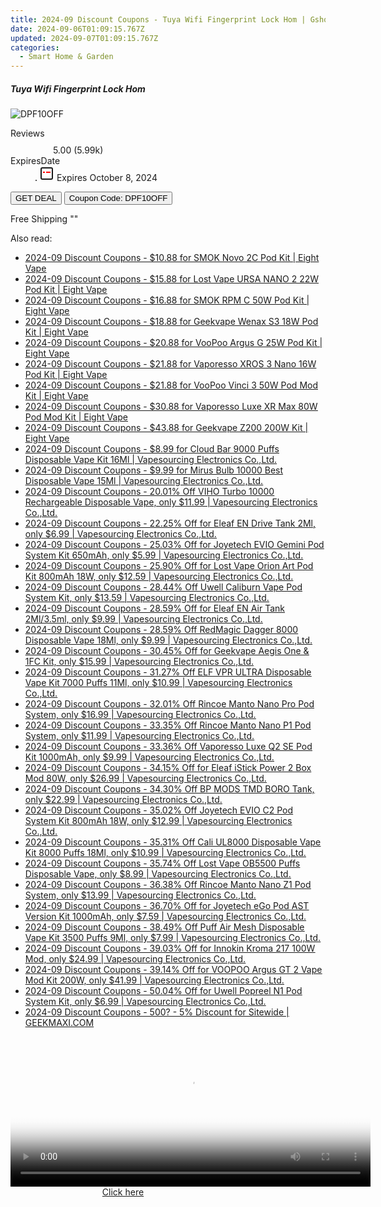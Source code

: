 ```yaml
---
title: 2024-09 Discount Coupons - Tuya Wifi Fingerprint Lock Hom | Gshopper
date: 2024-09-06T01:09:15.767Z
updated: 2024-09-07T01:09:15.767Z
categories:
  - Smart Home & Garden
---
```



<div class="max-w-4xl mx-auto grid grid-cols-1 lg:max-w-5xl lg:gap-x-20 lg:grid-cols-2">
  <div class="relative p-3 col-start-1 row-start-1 flex flex-col-reverse rounded-lg bg-gradient-to-t from-black/75 via-black/0 sm:bg-none sm:row-start-2 sm:p-0 lg:row-start-1">
    <h5 class="mt-1 text-lg font-semibold text-white sm:text-slate-900 md:text-2xl dark:sm:text-white">Tuya Wifi Fingerprint Lock Hom</h5>
  </div>
  
  <div class="col-start-1 col-end-3 row-start-1 grid gap-4 sm:mb-6 sm:grid-cols-4 lg:col-start-2 lg:row-span-6 lg:row-end-6 lg:mb-0 lg:gap-6">
      <img src="&quot;&quot;" onClick="javascript:window.open(decodeURIComponent('%22https%3A%2F%2Fwww.shareasale.com%2Fu.cfm%3Fd%3D1118065%26m%3D97331%26u%3D4338022%22'), '_blank');void(0);" alt="DPF10OFF" class="h-60 w-full rounded-lg object-cover sm:col-span-2 sm:h-52 lg:col-span-full" loading="lazy" />
    
  </div>
  <dl class="row-start-2 mt-4 flex items-center text-xs font-medium sm:row-start-3 sm:mt-1 md:mt-2.5 lg:row-start-2">
    <dt class="sr-only">Reviews</dt>
    <dd class="flex items-center text-indigo-600 dark:text-indigo-400">
      <svg width="24" height="24" fill="none" aria-hidden="true" class="mr-1 stroke-current dark:stroke-indigo-500">
        <path d="m12 5 2 5h5l-4 4 2.103 5L12 16l-5.103 3L9 14l-4-4h5l2-5Z" stroke-width="2" stroke-linecap="round" stroke-linejoin="round" />
      </svg>
      <span>5.00 <span class="font-normal text-slate-400">(5.99k)</span></span>
    </dd>
    <dt class="sr-only">ExpiresDate</dt>
    <dd class="flex items-center">
      <svg width="2" height="2" aria-hidden="true" fill="currentColor" class="mx-3 text-slate-300">
        <circle cx="1" cy="1" r="1" />
      </svg>
      <svg width="24" height="24" viewBox="0 0 24 24" fill="none" stroke="currentColor" stroke-width="2">
        <rect x="3" y="3" width="18" height="18" rx="2" fill="#fff" />
        <path d="M6 10L18 10" stroke="red" stroke-width="2" fill="none" />
        <path d="M10 6L10 18" stroke="#fff" stroke-width="2" fill="none" />
      </svg>
      Expires October 8, 2024    </dd>
  </dl>
  <div class="col-start-1 row-start-3 mt-4 self-center sm:col-start-2 sm:row-span-2 sm:row-start-2 sm:mt-0 lg:col-start-1 lg:row-start-3 lg:row-end-4 lg:mt-6">
    <button type="button" onClick="javascript:window.open(decodeURIComponent('%22https%3A%2F%2Fwww.shareasale.com%2Fu.cfm%3Fd%3D1118065%26m%3D97331%26u%3D4338022%22'), '_blank');void(0);" class="rounded-lg bg-red-600 px-3 py-2 text-sm font-medium leading-6 text-white">GET DEAL</button>
    <button type="button" onClick="javascript:window.open(decodeURIComponent('%22https%3A%2F%2Fwww.shareasale.com%2Fu.cfm%3Fd%3D1118065%26m%3D97331%26u%3D4338022%22'), '_blank');void(0);" class="border-dashed border-2 border-indigo-600 bg-green-100 text-sm leading-6 font-medium py-2 px-3 rounded-lg">Coupon Code: DPF10OFF</button>
  </div>
  <p class="col-start-1 mt-4 text-sm leading-6 sm:col-span-2 lg:col-span-1 lg:row-start-4 lg:mt-6 dark:text-slate-400">
    Free Shipping 
""  </p>
</div>
<span class="atpl-alsoreadstyle">Also read:</span>
<div><ul>
<li><a href="https://coupons.techidaily.com/coupon-1087689-share-59344-sale/"><u>2024-09 Discount Coupons - $10.88 for SMOK Novo 2C Pod Kit | Eight Vape</u></a></li>
<li><a href="https://coupons.techidaily.com/coupon-1088918-share-59344-sale/"><u>2024-09 Discount Coupons - $15.88 for Lost Vape URSA NANO 2 22W Pod Kit | Eight Vape</u></a></li>
<li><a href="https://coupons.techidaily.com/coupon-1087683-share-59344-sale/"><u>2024-09 Discount Coupons - $16.88 for SMOK RPM C 50W Pod Kit | Eight Vape</u></a></li>
<li><a href="https://coupons.techidaily.com/coupon-1086548-share-59344-sale/"><u>2024-09 Discount Coupons - $18.88 for Geekvape Wenax S3 18W Pod Kit | Eight Vape</u></a></li>
<li><a href="https://coupons.techidaily.com/coupon-1087692-share-59344-sale/"><u>2024-09 Discount Coupons - $20.88 for VooPoo Argus G 25W Pod Kit | Eight Vape</u></a></li>
<li><a href="https://coupons.techidaily.com/coupon-1087685-share-59344-sale/"><u>2024-09 Discount Coupons - $21.88 for Vaporesso XROS 3 Nano 16W Pod Kit | Eight Vape</u></a></li>
<li><a href="https://coupons.techidaily.com/coupon-1087694-share-59344-sale/"><u>2024-09 Discount Coupons - $21.88 for VooPoo Vinci 3 50W Pod Mod Kit | Eight Vape</u></a></li>
<li><a href="https://coupons.techidaily.com/coupon-1087682-share-59344-sale/"><u>2024-09 Discount Coupons - $30.88 for Vaporesso Luxe XR Max 80W Pod Mod Kit | Eight Vape</u></a></li>
<li><a href="https://coupons.techidaily.com/coupon-1087690-share-59344-sale/"><u>2024-09 Discount Coupons - $43.88 for Geekvape Z200 200W Kit | Eight Vape</u></a></li>
<li><a href="https://coupons.techidaily.com/coupon-1088662-share-90958-sale/"><u>2024-09 Discount Coupons - $8.99 for Cloud Bar 9000 Puffs Disposable Vape Kit 16Ml | Vapesourcing Electronics Co.,Ltd.</u></a></li>
<li><a href="https://coupons.techidaily.com/coupon-1086978-share-90958-sale/"><u>2024-09 Discount Coupons - $9.99 for Mirus Bulb 10000 Best Disposable Vape 15Ml | Vapesourcing Electronics Co.,Ltd.</u></a></li>
<li><a href="https://coupons.techidaily.com/coupon-1087677-share-90958-sale/"><u>2024-09 Discount Coupons - 20.01% Off VIHO Turbo 10000 Rechargeable Disposable Vape, only $11.99 | Vapesourcing Electronics Co.,Ltd.</u></a></li>
<li><a href="https://coupons.techidaily.com/coupon-1088908-share-90958-sale/"><u>2024-09 Discount Coupons - 22.25% Off for Eleaf EN Drive Tank 2Ml, only $6.99 | Vapesourcing Electronics Co.,Ltd.</u></a></li>
<li><a href="https://coupons.techidaily.com/coupon-1088907-share-90958-sale/"><u>2024-09 Discount Coupons - 25.03% Off for Joyetech EVIO Gemini Pod System Kit 650mAh, only $5.99 | Vapesourcing Electronics Co.,Ltd.</u></a></li>
<li><a href="https://coupons.techidaily.com/coupon-948205-share-90958-sale/"><u>2024-09 Discount Coupons - 25.90% Off for Lost Vape Orion Art Pod Kit 800mAh 18W, only $12.59 | Vapesourcing Electronics Co.,Ltd.</u></a></li>
<li><a href="https://coupons.techidaily.com/coupon-702423-share-90958-sale/"><u>2024-09 Discount Coupons - 28.44% Off Uwell Caliburn Vape Pod System Kit, only $13.59 | Vapesourcing Electronics Co.,Ltd.</u></a></li>
<li><a href="https://coupons.techidaily.com/coupon-1088909-share-90958-sale/"><u>2024-09 Discount Coupons - 28.59% Off for Eleaf EN Air Tank 2Ml/3.5ml, only $9.99 | Vapesourcing Electronics Co.,Ltd.</u></a></li>
<li><a href="https://coupons.techidaily.com/coupon-1087678-share-90958-sale/"><u>2024-09 Discount Coupons - 28.59% Off RedMagic Dagger 8000 Disposable Vape 18Ml, only $9.99 | Vapesourcing Electronics Co.,Ltd.</u></a></li>
<li><a href="https://coupons.techidaily.com/coupon-864033-share-90958-sale/"><u>2024-09 Discount Coupons - 30.45% Off for Geekvape Aegis One & 1FC Kit, only $15.99 | Vapesourcing Electronics Co.,Ltd.</u></a></li>
<li><a href="https://coupons.techidaily.com/coupon-1087456-share-90958-sale/"><u>2024-09 Discount Coupons - 31.27% Off ELF VPR ULTRA Disposable Vape Kit 7000 Puffs 11Ml, only $10.99 | Vapesourcing Electronics Co.,Ltd.</u></a></li>
<li><a href="https://coupons.techidaily.com/coupon-1087247-share-90958-sale/"><u>2024-09 Discount Coupons - 32.01% Off Rincoe Manto Nano Pro Pod System, only $16.99 | Vapesourcing Electronics Co.,Ltd.</u></a></li>
<li><a href="https://coupons.techidaily.com/coupon-1087245-share-90958-sale/"><u>2024-09 Discount Coupons - 33.35% Off Rincoe Manto Nano P1 Pod System, only $11.99 | Vapesourcing Electronics Co.,Ltd.</u></a></li>
<li><a href="https://coupons.techidaily.com/coupon-1054855-share-90958-sale/"><u>2024-09 Discount Coupons - 33.36% Off Vaporesso Luxe Q2 SE Pod Kit 1000mAh, only $9.99 | Vapesourcing Electronics Co.,Ltd.</u></a></li>
<li><a href="https://coupons.techidaily.com/coupon-894397-share-90958-sale/"><u>2024-09 Discount Coupons - 34.15% Off for Eleaf iStick Power 2 Box Mod 80W, only $26.99 | Vapesourcing Electronics Co.,Ltd.</u></a></li>
<li><a href="https://coupons.techidaily.com/coupon-1060430-share-90958-sale/"><u>2024-09 Discount Coupons - 34.30% Off BP MODS TMD BORO Tank, only $22.99 | Vapesourcing Electronics Co.,Ltd.</u></a></li>
<li><a href="https://coupons.techidaily.com/coupon-939606-share-90958-sale/"><u>2024-09 Discount Coupons - 35.02% Off Joyetech EVIO C2 Pod System Kit 800mAh 18W, only $12.99 | Vapesourcing Electronics Co.,Ltd.</u></a></li>
<li><a href="https://coupons.techidaily.com/coupon-1058462-share-90958-sale/"><u>2024-09 Discount Coupons - 35.31% Off Cali UL8000 Disposable Vape Kit 8000 Puffs 18Ml, only $10.99 | Vapesourcing Electronics Co.,Ltd.</u></a></li>
<li><a href="https://coupons.techidaily.com/coupon-1086922-share-90958-sale/"><u>2024-09 Discount Coupons - 35.74% Off Lost Vape OB5500 Puffs Disposable Vape, only $8.99 | Vapesourcing Electronics Co.,Ltd.</u></a></li>
<li><a href="https://coupons.techidaily.com/coupon-1087246-share-90958-sale/"><u>2024-09 Discount Coupons - 36.38% Off Rincoe Manto Nano Z1 Pod System, only $13.99 | Vapesourcing Electronics Co.,Ltd.</u></a></li>
<li><a href="https://coupons.techidaily.com/coupon-789445-share-90958-sale/"><u>2024-09 Discount Coupons - 36.70% Off for Joyetech eGo Pod AST Version Kit 1000mAh, only $7.59 | Vapesourcing Electronics Co.,Ltd.</u></a></li>
<li><a href="https://coupons.techidaily.com/coupon-1087128-share-90958-sale/"><u>2024-09 Discount Coupons - 38.49% Off Puff Air Mesh Disposable Vape Kit 3500 Puffs 9Ml, only $7.99 | Vapesourcing Electronics Co.,Ltd.</u></a></li>
<li><a href="https://coupons.techidaily.com/coupon-872378-share-90958-sale/"><u>2024-09 Discount Coupons - 39.03% Off for Innokin Kroma 217 100W Mod, only $24.99 | Vapesourcing Electronics Co.,Ltd.</u></a></li>
<li><a href="https://coupons.techidaily.com/coupon-899033-share-90958-sale/"><u>2024-09 Discount Coupons - 39.14% Off for VOOPOO Argus GT 2 Vape Mod Kit 200W, only $41.99 | Vapesourcing Electronics Co.,Ltd.</u></a></li>
<li><a href="https://coupons.techidaily.com/coupon-883099-share-90958-sale/"><u>2024-09 Discount Coupons - 50.04% Off for Uwell Popreel N1 Pod System Kit, only $6.99 | Vapesourcing Electronics Co.,Ltd.</u></a></li>
<li><a href="https://coupons.techidaily.com/coupon-843488-share-77450-sale/"><u>2024-09 Discount Coupons - 500? - 5% Discount for Sitewide | GEEKMAXI.COM</u></a></li>
</ul></div>

<ins class="adsbygoogle"
      style="display:block"
      data-ad-client="ca-pub-7571918770474297"
      data-ad-slot="8358498916"
      data-ad-format="auto"
      data-full-width-responsive="true"></ins>
<!-- affiliate ads begin -->
<span id="1983582">
					<video width="576" height="240" style="cursor:pointer"
           poster="//a.impactradius-go.com/display-clicktoplayimage/1983582.png"
           onclick="if(!this.playClicked){this.play();this.setAttribute('controls',true);this.playClicked=true;}">
	   <source src="//a.impactradius-go.com/display-ad/22993-1983582">
	   <img src="//a.impactradius-go.com/display-clicktoplayimage/1983582.png" style="border: none; height: 100%; width: 100%; object-fit: contain">
	</video>
	<div style="width:360px;text-align:center"><a href="javascript:window.open(decodeURIComponent('https%3A%2F%2Fhomestyler.sjv.io%2Fc%2F5597632%2F1983582%2F22993'), '_blank');void(0);">Click here</a></div>
</span>
<img height="0" width="0" src="https://imp.pxf.io/i/5597632/1983582/22993" style="position:absolute;visibility:hidden;" border="0" />
<!-- affiliate ads end -->